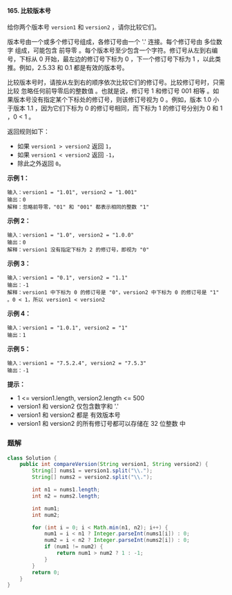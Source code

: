 #### 165. 比较版本号

给你两个版本号 `version1` 和 `version2` ，请你比较它们。

版本号由一个或多个修订号组成，各修订号由一个 '.' 连接。每个修订号由 多位数字 组成，可能包含 前导零 。每个版本号至少包含一个字符。修订号从左到右编号，下标从 0 开始，最左边的修订号下标为 0 ，下一个修订号下标为 1 ，以此类推。例如，2.5.33 和 0.1 都是有效的版本号。

比较版本号时，请按从左到右的顺序依次比较它们的修订号。比较修订号时，只需比较 忽略任何前导零后的整数值 。也就是说，修订号 1 和修订号 001 相等 。如果版本号没有指定某个下标处的修订号，则该修订号视为 0 。例如，版本 1.0 小于版本 1.1 ，因为它们下标为 0 的修订号相同，而下标为 1 的修订号分别为 0 和 1 ，0 < 1 。

返回规则如下：

- 如果 `version1 > version2` 返回 `1`，
- 如果 `version1 < version2` 返回 `-1`，
- 除此之外返回 `0`。

**示例 1：**

```shell
输入：version1 = "1.01", version2 = "1.001"
输出：0
解释：忽略前导零，"01" 和 "001" 都表示相同的整数 "1"
```

**示例 2：**

```shell
输入：version1 = "1.0", version2 = "1.0.0"
输出：0
解释：version1 没有指定下标为 2 的修订号，即视为 "0"
```

**示例 3：**

```shell
输入：version1 = "0.1", version2 = "1.1"
输出：-1
解释：version1 中下标为 0 的修订号是 "0"，version2 中下标为 0 的修订号是 "1" 。0 < 1，所以 version1 < version2
```

**示例 4：**

```shell
输入：version1 = "1.0.1", version2 = "1"
输出：1
```

**示例 5：**

```shell
输入：version1 = "7.5.2.4", version2 = "7.5.3"
输出：-1
```

**提示：**

* 1 <= version1.length, version2.length <= 500
* version1 和 version2 仅包含数字和 '.'
* version1 和 version2 都是 有效版本号
* version1 和 version2 的所有修订号都可以存储在 32 位整数 中

### 题解

```java
class Solution {
    public int compareVersion(String version1, String version2) {
        String[] nums1 = version1.split("\\.");
        String[] nums2 = version2.split("\\.");

        int n1 = nums1.length;
        int n2 = nums2.length;

        int num1;
        int num2;

        for (int i = 0; i < Math.min(n1, n2); i++) {
            num1 = i < n1 ? Integer.parseInt(nums1[i]) : 0;
            num2 = i < n2 ? Integer.parseInt(nums2[i]) : 0;
            if (num1 != num2) {
                return num1 > num2 ? 1 : -1;
            }
        }
        return 0;
    }
}
```

